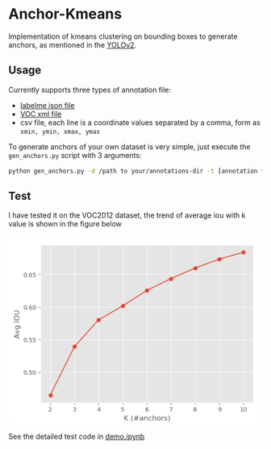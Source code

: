 # Anchor-Kmeans
Implementation of kmeans clustering on bounding boxes to generate anchors, as mentioned in the [YOLOv2](https://arxiv.org/abs/1612.08242).

## Usage
Currently supports three types of annotation file: 
- [labelme json file](https://github.com/wkentaro/labelme)
- [VOC xml file](https://pjreddie.com/projects/pascal-voc-dataset-mirror/)
- csv file, each line is a coordinate values separated by a comma,  form as `xmin, ymin, xmax, ymax`

To generate anchors of your own dataset is very simple, just execute the `gen_anchors.py` script with 3 arguments:

```bash
python gen_anchors.py -d /path to your/annotations-dir -t [annotation file type, defualt 'xml'] -k [num of clusters, default 5]
```

## Test

I have tested it on the VOC2012 dataset, the trend of average iou with k value is shown in the figure below

![](.\imgs\avgiou.png)

See the detailed test code in [demo.ipynb](.\demo.ipynb)


